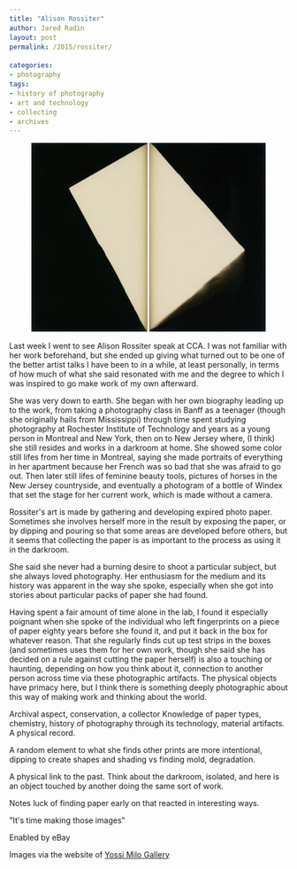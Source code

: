 ```yaml
---
title: "Alison Rossiter"
author: Jared Radin
layout: post
permalink: /2015/rossiter/

categories:
- photography
tags:
- history of photography
- art and technology
- collecting
- archives
---
```

<figure>
<img src="/assets/2015/11/rossiter/large-alison_rossiter-nepera_chemical_company_carbon_velox-shipped_from_works_november_8-1897-processed_2014-1.jpg" alt="Alison Rossiter Nepera Chemical Company Carbon Velox Shipped November 8 1897 Processed 2014" />
</figure>
Last week I went to see Alison Rossiter speak at CCA.
I was not familiar with her work beforehand, but she ended up giving what turned out to be one of the better artist talks I have been to in a while, at least personally, in terms of how much of what she said resonated with me and the degree to which I was inspired to go make work of my own afterward.

She was very down to earth. She began with her own biography leading up to the work, from taking a photography class in Banff as a teenager (though she originally hails from Mississippi) through time spent studying photography at Rochester Institute of Technology and years as a young person in Montreal and New York, then on to New Jersey where, (I think) she still resides and works in a darkroom at home. She showed some color still lifes from her time in Montreal, saying she made portraits of everything in her apartment because her French was so bad that she was afraid to go out.
Then later still lifes of feminine beauty tools, pictures of horses in the New Jersey countryside, and eventually a photogram of a bottle of Windex that set the stage for her current work, which is made without a camera.

Rossiter's art is made by gathering and developing expired photo paper. Sometimes she involves herself more in the result by exposing the paper, or by dipping and pouring so that some areas are developed before others, but it seems that collecting the paper is as important to the process as using it in the darkroom.

She said she never had a burning desire to shoot a particular subject, but she always loved photography. Her enthusiasm for the medium and its history was apparent in the way she spoke, especially when she got into stories about particular packs of paper she had found.

Having spent a fair amount of time alone in the lab, I found it especially poignant when she spoke of the individual who left fingerprints on a piece of paper eighty years before she found it, and put it back in the box for whatever reason. That she regularly finds cut up test strips in the boxes (and sometimes uses them for her own work, though she said she has decided on a rule against cutting the paper herself) is also a touching or haunting, depending on how you think about it, connection to another person across time via these photographic artifacts.
The physical objects have primacy here, but I think there is something deeply photographic about this way of making work and thinking about the world.

Archival aspect, conservation, a collector
Knowledge of paper types, chemistry, history of photography through its technology, material artifacts. A physical record.  

A random element to what she finds  other prints are more intentional, dipping to create shapes and shading vs finding mold, degradation.

A physical link to the past. Think about the darkroom, isolated, and here is an object touched by another doing the same sort of work.

Notes luck of finding paper early on that reacted in interesting ways.

"It's time making those images"

Enabled by eBay

Images via the website of [Yossi Milo Gallery](http://www.yossimilo.com/artists/alison-rossiter/)

